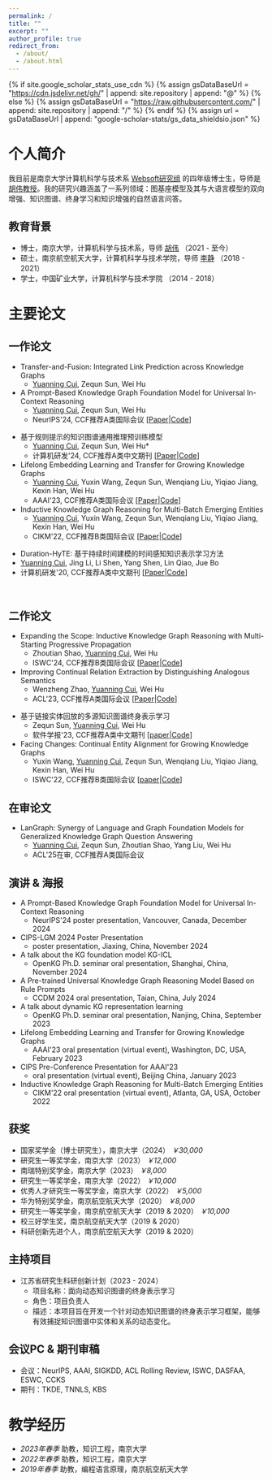 ```yaml
---
permalink: /
title: ""
excerpt: ""
author_profile: true
redirect_from: 
  - /about/
  - /about.html
---
```

{% if site.google_scholar_stats_use_cdn %}
{% assign gsDataBaseUrl = "https://cdn.jsdelivr.net/gh/" | append: site.repository | append: "@" %}
{% else %}
{% assign gsDataBaseUrl = "https://raw.githubusercontent.com/" | append: site.repository | append: "/" %}
{% endif %}
{% assign url = gsDataBaseUrl | append: "google-scholar-stats/gs_data_shieldsio.json" %}
<span class='anchor' id='about-me'></span>
# 个人简介
我目前是南京大学计算机科学与技术系 [Websoft研究组](http://ws.nju.edu.cn/wiki/Wiki.jsp?page=Websoft) 的四年级博士生，导师是 [胡伟教授](http://ws.nju.edu.cn/~whu)。我的研究兴趣涵盖了一系列领域：图基座模型及其与大语言模型的双向增强、知识图谱、终身学习和知识增强的自然语言问答。
## 教育背景
- 博士，南京大学，计算机科学与技术系，导师 [胡伟](http://ws.nju.edu.cn/~whu) （2021 - 至今）
- 硕士，南京航空航天大学，计算机科学与技术学院，导师 [李静](https://faculty.nuaa.edu.cn/lj12/zh_CN/index.htm) （2018 - 2021）
- 学士，中国矿业大学，计算机科学与技术学院 （2014 - 2018）

[comment]: <> (# Recent News)
[comment]: <> (- [*2025.02*] One 1st-author paper accepted to TKDE'2025!)
[comment]: <> (- [*2024.11*] Invited by OpenKG to give a [talk]&#40;https://github.com/nju-websoft/KG-ICL/blob/main/OpenKG-Slides-11.21.pdf&#41; on KG-ICL at Tongji University!)
[comment]: <> (- [*2024.11*] Invited by [LMG 2024]&#40;http://lmg.cipsc.org.cn/conference/cips-lmg2024/index.html&#41; to show our [poster]&#40;https://github.com/nju-websoft/KG-ICL/blob/main/poster.pdf&#41; about KG-ICL!)
[comment]: <> (- [*2024.11*] Awarded the National Scholarship!)
[comment]: <> (- [*2024.09*] One 1st-author paper accepted to NeurIPS'2024!)
[comment]: <> (- [*2024.07*] Invited by [CCDM 2024]&#40;https://ccf.org.cn/CCDM2024/general_3024&#41; to give a talk on RulePrem.)
[comment]: <> (- [*2024.06*] One 2nd-author paper accepted to ISWC'2024!)
[comment]: <> (- [*2024.05*] One 1st-author paper accepted to JCRD'2024!)
[comment]: <> (- [*2024.05*] One research project &#40;led by me&#41; under the Jiangsu Province Graduate Innovation Program, successfully concluded!)
# 主要论文
## 一作论文
- Transfer-and-Fusion: Integrated Link Prediction across Knowledge Graphs
  - <u>Yuanning Cui</u>, Zequn Sun, Wei Hu 
- A Prompt-Based Knowledge Graph Foundation Model for Universal In-Context Reasoning 
  - <u>Yuanning Cui</u>, Zequn Sun, Wei Hu
  - NeurIPS'24, CCF推荐A类国际会议 \[[Paper](http://ar*xiv.org/abs/2410.12288)\|[Code](https://github.com/nju-websoft/KG-ICL)\]

[comment]: <> (- A Pre-trained Universal Knowledge Graph Reasoning Model Based on Rule Prompts)
[comment]: <> (  - <u>Yuanning Cui</u>, Zequn Sun, Wei Hu* )
[comment]: <> (  - JCRD'24, CCF推荐A类中文期刊 \[[Paper]&#40;https://kns.cnki.net/kcms2/article/abstract?v=Dm4VI7mKrXM7LHO7XuR5Ah1spGUmXEYVjzxlukLRdzjDjjtsVlP874zQ4fWBzBskh7KSAIM4x4wp5d3rYYrZNNZn04-R1dXZ8s1HxHrepbHqk2hpllLo1B6ca57ZBpnKmPVjANx6qVXMqXQycCrajoJ09aTWDb5ZN6UaXGuPOiC6WJAO7_JHKXwlj2C2SG1z&uniplatform=NZKPT&language=CHS&#41;\|[Code]&#40;#&#41;\])
- 基于规则提示的知识图谱通用推理预训练模型
  - <u>Yuanning Cui</u>, Zequn Sun, Wei Hu* 
  - 计算机研发'24, CCF推荐A类中文期刊 \[[Paper](https://kns.cnki.net/kcms2/article/abstract?v=Dm4VI7mKrXM7LHO7XuR5Ah1spGUmXEYVjzxlukLRdzjDjjtsVlP874zQ4fWBzBskh7KSAIM4x4wp5d3rYYrZNNZn04-R1dXZ8s1HxHrepbHqk2hpllLo1B6ca57ZBpnKmPVjANx6qVXMqXQycCrajoJ09aTWDb5ZN6UaXGuPOiC6WJAO7_JHKXwlj2C2SG1z&uniplatform=NZKPT&language=CHS)\|[Code](#)\]
- Lifelong Embedding Learning and Transfer for Growing Knowledge Graphs 
  - <u>Yuanning Cui</u>, Yuxin Wang, Zequn Sun, Wenqiang Liu, Yiqiao Jiang, Kexin Han, Wei Hu  
  - AAAI'23, CCF推荐A类国际会议 \[[Paper](https://ojs.aaai.org/index.php/AAAI/article/view/25539/25311)\|[Code](https://github.com/nju-websoft/LKGE)\]
- Inductive Knowledge Graph Reasoning for Multi-Batch Emerging Entities 
  - <u>Yuanning Cui</u>, Yuxin Wang, Zequn Sun, Wenqiang Liu, Yiqiao Jiang, Kexin Han, Wei Hu 
  - CIKM'22, CCF推荐B类国际会议 \[[Paper](https://arxiv.org/pdf/2208.10378)\|[Code](https://github.com/nju-websoft/MBE)\]

[comment]: <> (- Duration-HyTE: A Time-Aware Knowledge Representation Learning Method Based on Duration Modeling)

[comment]: <> (  - <u>Yuanning Cui</u>, Jing Li, Li Shen, Yang Shen, Lin Qiao, Jue Bo)

[comment]: <> (  - JCRD'20, CCF推荐A类中文期刊 \[[Paper]&#40;https://kns.cnki.net/kcms2/article/abstract?v=iAN2XHIMbKv9vGU554HyrEtVJcU5_YanS7VkxsgoI5O3ICEpPdsZsnBsZwd_ppH_Fo4uZv2sgGz4J1jcwPfUlqsb_iwt2quuKzaLT39NPaO6sDV6mwGh9Z_Zs5yj_OPjngJDE-F8mksSLxl98nxgTznUyxHut420VQhHQJUsXpD-B2u5yZC-r81E9tSborFn&uniplatform=NZKPT&language=CHS&#41;\|[Code]&#40;#&#41;\])

- 	Duration-HyTE: 基于持续时间建模的时间感知知识表示学习方法
  - <u>Yuanning Cui</u>, Jing Li, Li Shen, Yang Shen, Lin Qiao, Jue Bo
  - 计算机研发'20, CCF推荐A类中文期刊 \[[Paper](https://kns.cnki.net/kcms2/article/abstract?v=iAN2XHIMbKv9vGU554HyrEtVJcU5_YanS7VkxsgoI5O3ICEpPdsZsnBsZwd_ppH_Fo4uZv2sgGz4J1jcwPfUlqsb_iwt2quuKzaLT39NPaO6sDV6mwGh9Z_Zs5yj_OPjngJDE-F8mksSLxl98nxgTznUyxHut420VQhHQJUsXpD-B2u5yZC-r81E9tSborFn&uniplatform=NZKPT&language=CHS)\|[Code](#)\]


<br>

## 二作论文
- Expanding the Scope: Inductive Knowledge Graph Reasoning with Multi-Starting Progressive Propagation  
  - Zhoutian Shao, <u>Yuanning Cui</u>, Wei Hu   
  - ISWC'24, CCF推荐B类国际会议 \[[Paper](https://arxiv.org/pdf/2407.10430)\|[Code](https://github.com/nju-websoft/MStar)\] 
- Improving Continual Relation Extraction by Distinguishing Analogous Semantics  
  - Wenzheng Zhao, <u>Yuanning Cui</u>, Wei Hu 
  - ACL'23, CCF推荐A类国际会议 \[[Paper](https://arxiv.org/pdf/2305.06620)\|[Code](https://github.com/nju-websoft/CEAR)\] 

[comment]: <> (- Lifelong Representation Learning of Multi-sourced Knowledge Graphs via Linked Entity Replay)

[comment]: <> (  - Zequn Sun, <u>Yuanning Cui</u>, Wei Hu  )

[comment]: <> (  - JoS'23, CCF推荐A类中文期刊 \[[paper]&#40;https://www.jos.org.cn/josen/article/pdf/6887&#41;\|[Code]&#40;https://github.com/nju-websoft/LifeKE&#41;\])
- 基于链接实体回放的多源知识图谱终身表示学习
  - Zequn Sun, <u>Yuanning Cui</u>, Wei Hu  
  - 软件学报'23, CCF推荐A类中文期刊 \[[paper](https://www.jos.org.cn/josen/article/pdf/6887)\|[Code](https://github.com/nju-websoft/LifeKE)\]
- Facing Changes: Continual Entity Alignment for Growing Knowledge Graphs  
  - Yuxin Wang, <u>Yuanning Cui</u>, Zequn Sun, Wenqiang Liu, Yiqiao Jiang, Kexin Han, Wei Hu  
  - ISWC'22, CCF推荐B类国际会议 \[[paper](https://arxiv.org/pdf/2207.11436)\|[Code](https://github.com/nju-websoft/ContEA)\] 

## 在审论文
- LanGraph: Synergy of Language and Graph Foundation Models for Generalized Knowledge Graph Question Answering
  - <u>Yuanning Cui</u>, Zequn Sun, Zhoutian Shao, Yang Liu, Wei Hu
  - ACL'25在审, CCF推荐A类国际会议 

## 演讲 & 海报
- A Prompt-Based Knowledge Graph Foundation Model for Universal In-Context Reasoning 
  - NeurIPS'24 poster presentation, Vancouver, Canada, December 2024
- CIPS-LGM 2024 Poster Presentation 
  - poster presentation, Jiaxing, China, November 2024
- A talk about the KG foundation model KG-ICL
  - OpenKG Ph.D. seminar oral presentation, Shanghai, China, November 2024
- A Pre-trained Universal Knowledge Graph Reasoning Model Based on Rule Prompts
  - CCDM 2024 oral presentation, Taian, China, July 2024
- A talk about dynamic KG representation learning  
  - OpenKG Ph.D. seminar oral presentation, Nanjing, China, September 2023
- Lifelong Embedding Learning and Transfer for Growing Knowledge Graphs
    - AAAI'23 oral presentation (virtual event), Washington, DC, USA, February 2023
- CIPS Pre-Conference Presentation for AAAI'23
  - oral presentation (virtual event), Beijing China, January 2023
- Inductive Knowledge Graph Reasoning for Multi-Batch Emerging Entities
  - CIKM'22 oral presentation (virtual event), Atlanta, GA, USA, October 2022

## 获奖
- 国家奖学金（博士研究生），南京大学（2024） *￥30,000*
- 研究生一等奖学金，南京大学（2023） *￥12,000*
- 南瑞特别奖学金，南京大学（2023） *￥8,000*
- 研究生一等奖学金，南京大学（2022） *￥10,000*
- 优秀人才研究生一等奖学金，南京大学（2022） *￥5,000*
- 华为特别奖学金，南京航空航天大学（2020） *￥8,000*
- 研究生一等奖学金，南京航空航天大学（2019 & 2020） *￥10,000*
- 校三好学生奖，南京航空航天大学（2019 & 2020）
- 科研创新先进个人，南京航空航天大学（2019 & 2020）

## 主持项目
- 江苏省研究生科研创新计划（2023 - 2024）
  - 项目名称：面向动态知识图谱的终身表示学习
  - 角色：项目负责人
  - 描述：本项目旨在开发一个针对动态知识图谱的终身表示学习框架，能够有效捕捉知识图谱中实体和关系的动态变化。

## 会议PC & 期刊审稿
- 会议：NeurIPS, AAAI, SIGKDD, ACL Rolling Review, ISWC, DASFAA, ESWC, CCKS
- 期刊：TKDE, TNNLS, KBS
  
# 教学经历
- *2023年春季* 助教，知识工程，南京大学
- *2022年春季* 助教，知识工程，南京大学
- *2019年春季* 助教，编程语言原理，南京航空航天大学